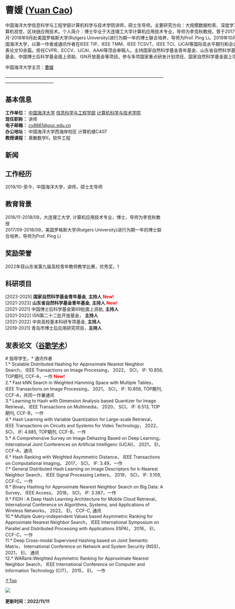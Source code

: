 <span id = "Top"> </span>
# 曹媛 (<a href="/index-en.html">Yuan Cao</a>)  

<p style="width:970px;">
    <img src="/caoyuan.jpg" align="right" width="180" hspace="5" vspace="5">
    中国海洋大学信息科学与工程学部计算机科学与技术学院讲师，硕士生导师。主要研究方向：大规模数据检索、深度学习、计算机视觉、区块链应用技术。个人简介：博士毕业于大连理工大学计算机应用技术专业，导师为李克秋教授。曾于2017年9月-2018年9月赴美国罗格斯大学(Rutgers University)进行为期一年的博士联合培养，导师为Prof. Ping Li。2019年10月加入中国海洋大学，以第一作者或通讯作者在IEEE TIP、IEEE TMM、IEEE TCSVT、IEEE TCI、IJCAI等国际高水平期刊和会议上发表论文10余篇。担任CVPR、ECCV、IJCAI、AAAI等顶会审稿人。主持国家自然科学基金青年基金、山东省自然科学基金青年基金、中国博士后科学基金面上资助、ISN开放基金等项目，参与多项国家重点研发计划项目、国家自然科学基金面上项目。
</p>
中国海洋大学主页：<a href="https://it.ouc.edu.cn/cy2/main.htm">曹媛</a>

———————————————————————————————————————————————

## 基本信息
**工作单位：** <a href="http://www.ouc.edu.cn/">中国海洋大学</a> <a href="http://it.ouc.edu.cn/main.htm">信息科学与工程学部</a> <a href="https://it.ouc.edu.cn/cs/main.htm">计算机科学与技术学院</a>  
**现任职称：** 讲师   
**电子邮箱：** cy8661@ouc.edu.cn  
**办公地址：** 中国海洋大学西海岸校区 计算机楼C407  
**教授课程：** 离散数学Ⅱ，软件工程

## 新闻
<!-- + <span style="color:red;">2022/10/19 课题组申报的项目“面向大规模、高维、流式大数据的高效异常检测方法研究”获得2022年度山东省人工智能自然科学二等奖！</span>
+ <span style="color:red;">2022/10/19 祝贺刘志骏同学的硕士论文“大规模属性网络的表征学习方法研究”被评选为2022年度山东省人工智能优秀硕士学位论文！</span>
+ <span style="color:red;">2022/09/04 祝贺代少杰为第一作者的论文“Dynamic Multi-View Graph Neural Networks for Citywide Traffic Inference”被CCF B类期刊TKDD接收！</span>
+ <span style="color:red;">2022/05/19 祝贺于澎洋为第一作者的论文“Multiplex Heterogeneous Graph Convolutional Network”被CCF A类会议KDD 2022接收！</span>
+ <span style="color:red;">2022/04/21 祝贺陈伟为第一作者的论文“Mutual Distillation Learning Network for Trajectory-User Linking”被CCF A类会议IJCAI 2022接收！</span>
+ <span style="color:red;">2022/03/24 祝贺郜中强和程传奇为共同一作的论文“Scalable Motif Counting for Large-scale Temporal Graphs”被CCF A类会议ICDE 2022接收！</span>
+ <span style="color:red;">2021/08/18 国家自然科学基金面上项目“面向大规模复杂时空数据的表征学习方法及其应用研究”（批准号：62176243，资助金额：58万）成功获批！</span> -->

## 工作经历
2019/10-至今，中国海洋大学，讲师，硕士生导师  


## 教育背景
2016/11-2018/09，大连理工大学, 计算机应用技术专业，博士，导师为李克秋教授  
2017/09-2018/09，美国罗格斯大学(Rutgers University)进行为期一年的博士联合培养，导师为Prof. Ping Li  


## 奖励荣誉
2022年获山东省第九届高校青年教师教学比赛，优秀奖，1   


## 科研项目
[2023-2025] **国家自然科学基金青年基金**, **主持人** <span style="color:red;">**New!**</span>    
[2021-2023] **山东省自然科学基金青年基金**, **主持人** <span style="color:red;">**New!**</span>    
[2021-2021] 中国博士后科学基金第69批面上资助, **主持人**  
[2021-2022] ISN第二十二批开放基金， **主持人**  
[2021-2022] 中央高校基本科研专项基金, **主持人**  
[2019-2021] 青岛市博士后应用研究项目，**主持人** 


## 发表论文（<a href="#">谷歌学术</a>） 
\# 指导学生，\* 通讯作者   
1.* Scalable Distributed Hashing for Approximate Nearest Neighbor Search， IEEE Transactions on Image Processing， 2022， SCI， IF: 10.856, TOP期刊, CCF-A，一作  <span style="color:red;">**New!**</span>   
2.* Fast kNN Search in Weighted Hamming Space with Multiple Tables， IEEE Transactions on Image Processing， 2021， SCI， IF: 10.856, TOP期刊, CCF-A，共同一作兼通讯   
3.* Learning to Hash with Dimension Analysis based Quantizer for Image Retrieval， IEEE Transactions on Multimedia， 2020， SCI， IF: 6.513, TOP期刊, CCF-B，一作   
4.* Hash Learning with Variable Quantization for Large-scale Retrieval， IEEE Transactions on Circuits and Systems for Video Technology， 2022， SCI， IF: 4.685, TOP期刊, CCF-B，一作   
5.* A Comprehensive Survey on Image Dehazing Based on Deep Learning， International Joint Conferences on Artificial Intelligenc (IJCAI)， 2021， EI， CCF-A，通讯   
6.* Hash Ranking with Weighted Asymmetric Distance， IEEE Transactions on Computational Imaging， 2017， SCI， IF: 3.49，一作   
7.* General Distributed Hash Learning on Image Descriptors for k-Nearest Neighbor Search， IEEE Signal Processing Letters， 2019， SCI， IF: 3.109, CCF-C，一作   
8.* Binary Hashing for Approximate Nearest Neighbor Search on Big Data: A Survey， IEEE Access， 2018， SCI， IF: 3.367，一作     
9.* FIDH : A Deep Hash Learning Architecture for Mobile Cloud Retrieval， International Conference on Algorithms, Systems, and Applications of Wireless Networks， 2022， EI， CCF-C, 通讯         
10.* Multiple Query-independent Values based Asymmetric Ranking for Approximate Nearest Neighbor Search， IEEE International Symposium on Parallel and Distributed Processing with Applications (ISPA)， 2016， EI， CCF-C，一作   
11.* Deep Cross-modal Supervised Hashing based on Joint Semantic Matrix， International Conference on Network and System Security (NSS)， 2021， EI， 通讯     
12.* WARank:Weighted Asymmetric Ranking for Approximate Nearest Neighbor Search， IEEE International Conference on Computer and Information Technology (CIT)， 2015， EI， 一作    

[↑Top](#Top)

<a href="https://clustrmaps.com/site/1bf9f"  title="Visit tracker"><img src="//www.clustrmaps.com/map_v2.png?d=YgAX7EI4VQTaUhsp2h3xKcH7hPOD2pUDVXgafAsrXTE&cl=ffffff" /></a>

**更新时间：2022/11/11**
